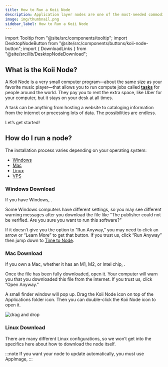 ```yaml
---
title: How to Run a Koii Node
description: Application layer nodes are one of the most-needed commodities in Web3.
image: img/thumbnail.png
sidebar_label: How to Run a Koii Node
---
```


import Tooltip from "@site/src/components/tooltip";
import DesktopNodeButton from "@site/src/components/buttons/koii-node-button";
import { DownloadLinks } from "@site/src/lib/DesktopNodeDownload";

<DesktopNodeButton />

<h2 id="what-exactly-is-a-koii-node" style={{ fontSize: "32px" }}>
  What is the Koii Node?
</h2>

A Koii Node is a very small computer program—about the same size as your favorite music player—that allows you to run compute jobs called **[tasks](/concepts/what-are-tasks/what-are-tasks/)** for people around the world. They pay you to rent the extra space, like Uber for your computer, but it stays on your desk at all times.

A task can be anything from hosting a website to cataloging information from the internet or processing lots of data. The possibilities are endless.

Let’s get started!

<h2 id="how-do-i-run-a-node" style={{ fontSize: "32px" }}>
  How do I run a node?
</h2>

The installation process varies depending on your operating system:

- [Windows](#windows-download)
- [Mac](#mac-download)
- [Linux](#linux-download)
- [VPS](/run-a-node/task-nodes/Running-on-VPS)

### Windows Download

If you have Windows, <DownloadLinks os="Windows" />.

Some Windows computers have different settings, so you may see different warning messages after you download the file like “The publisher could not be verified. Are you sure you want to run this software?”

If it doesn’t give you the option to “Run Anyway,” you may need to click an arrow or “Learn More” to get that button. If you trust us, click “Run Anyway” then jump down to [Time to Node](/run-a-node/task-nodes/time-to-node).

### Mac Download

If you own a Mac, whether it has an M1, M2, or Intel chip, <DownloadLinks os="Mac" />.

Once the file has been fully downloaded, open it. Your computer will warn you that you downloaded this file from the internet. If you trust us, click “Open Anyway.”

A small finder window will pop up. Drag the Koii Node icon on top of the Applications folder icon. Then you can double-click the Koii Node icon to open it.

![drag and drop](/img/run-a-node/task-node/drag-and-drop.png)

### Linux Download

There are many different Linux configurations, so we won’t get into the specifics here about how to download the node itself.

:::note
If you want your node to update automatically, you must use AppImage, <DownloadLinks os="LinuxUniversal" />
:::
